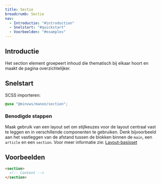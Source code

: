 ```yaml
---
title: Sectie
breadcrumb: Sectie
nav:
  - Introductie: "#introduction"
  - Snelstart: "#quickstart"
  - Voorbeelden: "#examples"
---
```

<h2 id="introduction">Introductie</h2>

Het section element groepeert inhoud die thematisch bij elkaar hoort en maakt de pagina overzichtelijker.


<h2 id="quickstart">Snelstart</h2>

SCSS importeren:

```scss
@use "@minvws/manon/section";
```

### Benodigde stappen

Maak gebruik van een layout set om stijlkeuzes voor de layout centraal vast te leggen en in verschillende componenten te gebruiken. Denk bijvoorbeeld aan het vastleggen van de afstand tussen de blokken binnen de `main`, een `article` en een `section`. Voor meer informatie zie: [Layout-basisset](/components/layout/layout-set)

<h2 id="examples">Voorbeelden</h2>

```html
<section>
  <!-- Content -->
</section>
```

